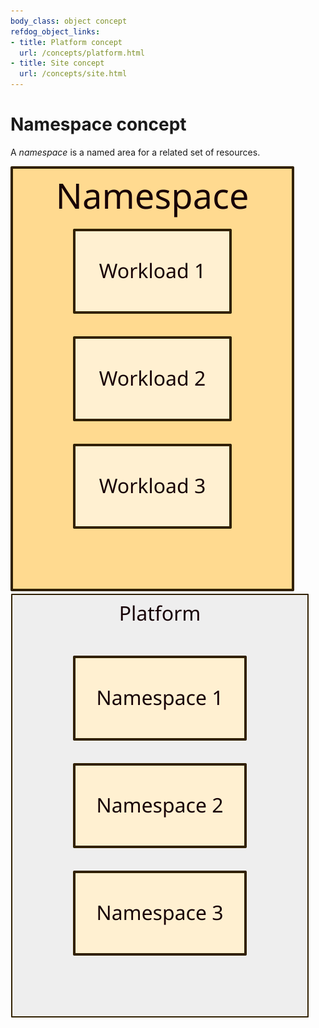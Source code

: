 ```yaml
---
body_class: object concept
refdog_object_links:
- title: Platform concept
  url: /concepts/platform.html
- title: Site concept
  url: /concepts/site.html
---
```


# Namespace concept

<section>

A _namespace_ is a named area for a related set of resources.

<img src="images/namespace-1.svg"/>
<img src="images/namespace-2.svg"/>

</section>
